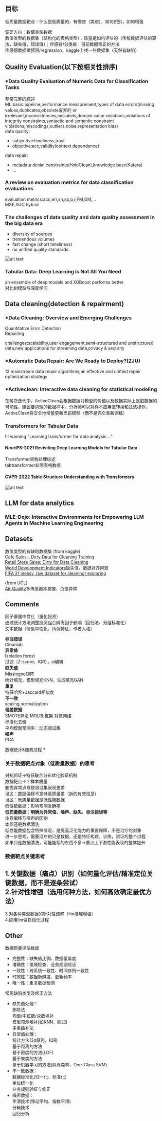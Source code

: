 
## 目标
低质量数据靶点：什么是低质量的，有哪些（类别），如何识别，如何增强  
  
调研方向：数值类型数据  
数值类型的数据集（结构化的表格类型）：质量是如何评估的（传统数据评估的算法，缺失值，错误值）；传感器/分类器：目前数据修正的方法  
传感器数据做预测/regression，kaggle上找一些数据集（天然有缺陷）  


## Quality Evaluation(**以下按相关性排序**)
### *Data Quality Evaluation of Numeric Data for Classification Tasks
非常完整的综述  
ML basic:pipeline,performance measurement,types of data errors(missing values,duplicates,obsolete废弃的 or irrelevant,inconsistencies,mislabels,domain value violations,violations of integrity constraints,syntactic and semantic constraint violations,miscodings,outliers,noise,representation bias)  
data quality:  

- subjective:timeliness,trust  
- objective:acc,validity(context dependence)  

data repair:  

- metadata:denial constraints(HoloClean),knowledge base(Katara)  
- ...  

### A review on evaluation metrics for data classification evaluations
evaluation metrics:acc,err,sn,sp,p,r,FM,GM,...  
MSE,AUC,hybrid  

### The challenges of data quality and data quality assessment in the big data era

- diversity of sources  
- tremendous volumes  
- fast change (short timeliness)  
- no unified quality standards  
  
![alt text](image.png)  

### Tabular Data: Deep Learning is Not All You Need
an ensemble of deep models and XGBoost performs better  
对比树模型与深度学习  

## Data cleaning(detection & repairment)
### *Data Cleaning: Overview and Emerging Challenges
Quantitative Error Detection  
Repairing  

challenges:scalability,user engagement,semi-structured and unstructured data,new applications for streaming data,privacy & security  

### *Automatic Data Repair: Are We Ready to Deploy?(ZJU)
12 mainstream data repair algorithms,an effective and unified repair optimization strategy  


### *Activeclean: Interactive data cleaning for statistical modeling
在每次迭代中，ActiveClean会根据数据对模型的价值以及数据实际上是脏数据的可能性，建议要清理的数据样本。分析师可以对样本应用值转换和过滤操作。ActiveClean将安全地增量更新当前模型（而不是完全重新训练）  

### Transformers for Tabular Data

!!! warning "Learning transformer for data analysis ..."  

#### NeurIPS-2021 Revisiting Deep Learning Models for Tabular Data
Transformer架构处理综述  
tabtransformer处理表格数据  

#### CVPR-2022 Table Structure Understanding with Transformers
![alt text](d9c636036d2852f5906b970bc94bebc.jpg)  

## LLM for data analytics  
### MLE-Dojo: Interactive Environments for Empowering LLM Agents in Machine Learning Engineering
## Datasets
数值类型的有缺陷数据集
(from kaggle)  
[Cafe Sales - Dirty Data for Cleaning Training](https://www.kaggle.com/datasets/ahmedmohamed2003/cafe-sales-dirty-data-for-cleaning-training)  
[Retail Store Sales: Dirty for Data Cleaning](https://www.kaggle.com/datasets/ahmedmohamed2003/retail-store-sales-dirty-for-data-cleaning)  
[World Development Indicators](https://www.kaggle.com/datasets/kaggle/world-development-indicators/data)缺失值，数据对齐问题  
[FIFA 21 messy, raw dataset for cleaning/ exploring](https://www.kaggle.com/datasets/yagunnersya/fifa-21-messy-raw-dataset-for-cleaning-exploring)

(from UCL)  
[Air Quality](https://archive.ics.uci.edu/dataset/360/air+quality)多传感器冲突值、负值异常  

## Comments
因子暴露中性化（量化投资）  
通过统计方法调整投资组合隔离因子影响（回归法、分组标准化）  
文本数据（情感中性化，角色特征，作者人格）  
  
**标注错误**  
Cleanlab  
**异常值**   
Isolation forest  
过滤（Z-score，IQR），ai编辑  
**缺失值**  
Missingno矩阵  
统计填充，模型填充KNN，生成填充GAN   
**重复**  
特征哈希+Jaccard相似度  
**不一致**  
scaling,normalization  
**偏差数据**  
SMOTE算法 MOLRL框架 对抗网络  
标准化去偏  
平均模型预测率：动态测试集   
**噪声**  
PCA  

数理统计&随机过程？  

### 关于数据靶点对象（低质量数据）的思考
对抗验证→特征联合分布优化验证机制  
数据靶点→？样本质量  
删去异常点导致测试集表现更差  
误区：数据偏移不意味着质量差（新的有效信息）  
误区：低质量数据是低性能数据  
低性能数据：影响预测准确率  
**低质量数据：明确为异常值、噪声、缺失、标注错误等**  
注意偏移与噪声的区别  
本质还是数据清洗  
低性能数据包含特殊情况，是提高泛化能力的重要保障，不是治疗的对象  
进一步思考，需要治疗的只是数据，还是特征构建，训练，验证的整个过程  
如果只是数据清洗，可能能写的东西不多→重点上下游性能表现的整体提升  

### 数据靶点关键思考
1.关键数据（痛点）识别（如何量化评估/精准定位关键数据，而不是逐条尝试）  
2.针对性增强（选用何种方法，如何高效确定最优方法）  
----------------------------   
3.对各种类型数据的针对性调整（llm推理增强）  
4.应用llm做自动化过程  

## Other
数据质量评估维度  
- 完整性：缺失值比例、数据覆盖度  
- 准确性：值域检查、业务规则验证  
- 一致性：跨系统一致性、时间序列一致性  
- 时效性：数据新鲜度、更新频率  
- 唯一性：重复数据检测  
  
常见缺陷类型及修正方法  
- 缺失值处理：  
  删除法  
  均值/中位数/众数填补  
  模型预测填补(如KNN、回归)  
  多重插补法  
- 异常值处理：  
  统计方法(3σ原则、IQR)  
  基于距离的方法  
  基于密度的方法(LOF)  
  基于聚类的方法  
  基于机器学习的方法(隔离森林、One-Class SVM)  
- 不一致数据：  
  数据标准化(归一化、标准化)  
  单位统一化  
  业务规则验证与修正  
- 噪声数据：  
  平滑技术(移动平均、指数平滑)  
  分箱技术  
  回归分析  
